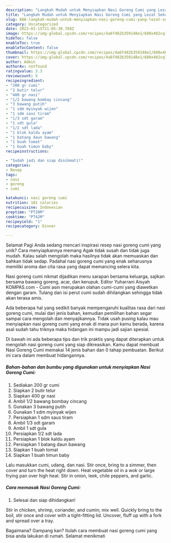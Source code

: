 ```yaml
---
description: "Langkah Mudah untuk Menyiapkan Nasi Goreng Cumi yang Lezat Sekali, Sempurna"
title: "Langkah Mudah untuk Menyiapkan Nasi Goreng Cumi yang Lezat Sekali, Sempurna"
slug: 888-langkah-mudah-untuk-menyiapkan-nasi-goreng-cumi-yang-lezat-sekali-sempurna
category: Uncategorized
date: 2023-03-15T21:05:30.768Z
image: https://img-global.cpcdn.com/recipes/4a6f482b359148e1/680x482cq70/nasi-goreng-cumi-foto-resep-utama.jpg
hideToc: false
enableToc: true
enableTocContent: false
thumbnail: https://img-global.cpcdn.com/recipes/4a6f482b359148e1/680x482cq70/nasi-goreng-cumi-foto-resep-utama.jpg
cover: https://img-global.cpcdn.com/recipes/4a6f482b359148e1/680x482cq70/nasi-goreng-cumi-foto-resep-utama.jpg
author: Admin
authorAv: notfound
ratingvalue: 3.3
reviewcount: 5
recipeingredient:
- "200 gr cumi"
- "2 butir telur"
- "400 gr nasi"
- "1/2 bawang bombay cincang"
- "3 bawang putih"
- "1 sdm myinyak wijen"
- "1 sdm saus tiram"
- "1/3 sdt garam"
- "1 sdt gula"
- "1/2 sdt lada"
- "1 blok kaldu ayam"
- "1 batang daun bawang"
- "1 buah tomat"
- "1 buah timun baby"
recipeinstructions:

- "Sudah jadi dan siap dinikmati!"
categories:
- Resep
tags:
- nasi
- goreng
- cumi

katakunci: nasi goreng cumi 
nutrition: 181 calories
recipecuisine: Indonesian
preptime: "PT20M"
cooktime: "PT42M"
recipeyield: "1"
recipecategory: Dinner

---
```



Selamat Pagi Anda sedang mencari inspirasi resep nasi goreng cumi yang unik? Cara menyiapkannya memang Agak tidak susah dan tidak juga mudah. Kalau salah mengolah maka hasilnya tidak akan memuaskan dan bahkan tidak sedap. Padahal nasi goreng cumi yang enak seharusnya memiliki aroma dan cita rasa yang dapat memancing selera kita.


Nasi goreng cumi nikmat dijadikan menu sarapan bersama keluarga, sajikan bersama bawang goreng, acar, dan kerupuk. Editor Yuharrani Aisyah KOMPAS.com - Cumi asin merupakan olahan cumi-cumi yang diawetkan dengan garam. Tulang dan isi perut cumi sudah dihilangkan sehingga tidak akan terasa amis.

Ada beberapa hal yang sedikit banyak mempengaruhi kualitas rasa dari nasi goreng cumi, mulai dari jenis bahan, kemudian pemilihan bahan segar sampai cara mengolah dan menyajikannya. Tidak usah pusing kalau mau menyiapkan nasi goreng cumi yang enak di mana pun kamu berada, karena asal sudah tahu triknya maka hidangan ini mampu jadi sajian spesial.


Di bawah ini ada beberapa tips dan trik praktis yang dapat diterapkan untuk mengolah nasi goreng cumi yang siap dikreasikan. Kamu dapat membuat Nasi Goreng Cumi memakai 14 jenis bahan dan 0 tahap pembuatan. Berikut ini cara dalam membuat hidangannya.

<!--inarticleads1-->

##### Bahan-bahan dan bumbu yang digunakan untuk menyiapkan Nasi Goreng Cumi:

1. Sediakan 200 gr cumi
1. Siapkan 2 butir telur
1. Siapkan 400 gr nasi
1. Ambil 1/2 bawang bombay cincang
1. Gunakan 3 bawang putih
1. Gunakan 1 sdm myinyak wijen
1. Persiapkan 1 sdm saus tiram
1. Ambil 1/3 sdt garam
1. Ambil 1 sdt gula
1. Persiapkan 1/2 sdt lada
1. Persiapkan 1 blok kaldu ayam
1. Persiapkan 1 batang daun bawang
1. Siapkan 1 buah tomat
1. Siapkan 1 buah timun baby


Lalu masukkan cumi, udang, dan nasi. Stir once, bring to a simmer, then cover and turn the heat right down. Heat vegetable oil in a wok or large frying pan over high heat. Stir in onion, leek, chile peppers, and garlic. 

<!--inarticleads2-->

##### Cara memasak Nasi Goreng Cumi:


1. Selesai dan siap dihidangkan!

Stir in chicken, shrimp, coriander, and cumin; mix well. Quickly bring to the boil, stir once and cover with a tight-fitting lid. Uncover, fluff up with a fork and spread over a tray. 

Bagaimana? Gampang kan? Itulah cara membuat nasi goreng cumi yang bisa anda lakukan di rumah. Selamat menikmati

